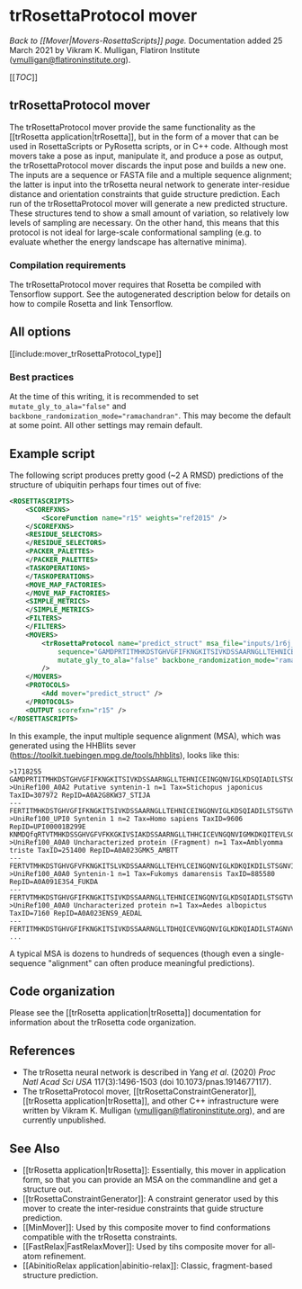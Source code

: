 # trRosettaProtocol mover
*Back to [[Mover|Movers-RosettaScripts]] page.*
Documentation added 25 March 2021 by Vikram K. Mulligan, Flatiron Institute (vmulligan@flatironinstitute.org).

[[_TOC_]]

## trRosettaProtocol mover

The trRosettaProtocol mover provide the same functionality as the [[trRosetta application|trRosetta]], but in the form of a mover that can be used in RosettaScripts or PyRosetta scripts, or in C++ code.  Although most movers take a pose as input, manipulate it, and produce a pose as output, the trRosettaProtocol mover discards the input pose and builds a new one.  The inputs are a sequence or FASTA file and a multiple sequence alignment; the latter is input into the trRosetta neural network to generate inter-residue distance and orientation constraints that guide structure prediction.  Each run of the trRosettaProtocol mover will generate a new predicted structure.  These structures tend to show a small amount of variation, so relatively low levels of sampling are necessary.  On the other hand, this means that this protocol is not ideal for large-scale conformational sampling (e.g. to evaluate whether the energy landscape has alternative minima).

### Compilation requirements

The trRosettaProtocol mover requires that Rosetta be compiled with Tensorflow support.  See the autogenerated description below for details on how to compile Rosetta and link Tensorflow.

## All options

[[include:mover_trRosettaProtocol_type]]

### Best practices

At the time of this writing, it is recommended to set `mutate_gly_to_ala="false"` and `backbone_randomization_mode="ramachandran"`.  This may become the default at some point.  All other settings may remain default.

## Example script

The following script produces pretty good (~2 A RMSD) predictions of the structure of ubiquitin perhaps four times out of five:

```xml
<ROSETTASCRIPTS>
	<SCOREFXNS>
		<ScoreFunction name="r15" weights="ref2015" />
	</SCOREFXNS>
	<RESIDUE_SELECTORS>
	</RESIDUE_SELECTORS>
	<PACKER_PALETTES>
	</PACKER_PALETTES>
	<TASKOPERATIONS>
	</TASKOPERATIONS>
	<MOVE_MAP_FACTORIES>
	</MOVE_MAP_FACTORIES>
	<SIMPLE_METRICS>
	</SIMPLE_METRICS>
	<FILTERS>
	</FILTERS>
	<MOVERS>
		<trRosettaProtocol name="predict_struct" msa_file="inputs/1r6j_msa.a3m"
			sequence="GAMDPRTITMHKDSTGHVGFIFKNGKITSIVKDSSAARNGLLTEHNICEINGQNVIGLKDSQIADILSTSGTVVTITIMPAF"
			mutate_gly_to_ala="false" backbone_randomization_mode="ramachandran"
		/>
	</MOVERS>
	<PROTOCOLS>
		<Add mover="predict_struct" />
	</PROTOCOLS>
	<OUTPUT scorefxn="r15" />
</ROSETTASCRIPTS>

```

In this example, the input multiple sequence alignment (MSA), which was generated using the HHBlits sever (https://toolkit.tuebingen.mpg.de/tools/hhblits), looks like this:

```
>1718255
GAMDPRTITMHKDSTGHVGFIFKNGKITSIVKDSSAARNGLLTEHNICEINGQNVIGLKDSQIADILSTSGTVVTITIMPAF
>UniRef100_A0A2 Putative syntenin-1 n=1 Tax=Stichopus japonicus TaxID=307972 RepID=A0A2G8KW37_STIJA
---FERTITMHKDSTGHVGFIFKNGKITSIVKDSSAARNGLLTEHNICEINGQNVIGLKDSQIADILSTSGTVVTITIMPKF
>UniRef100_UPI0 Syntenin 1 n=2 Tax=Homo sapiens TaxID=9606 RepID=UPI00001B299E
KNMDQfqRTVTMHKDSSGHVGFVFKKGKIVSIAKDSSAARNGLLTHHCICEVNGQNVIGMKDKQITEVLSGSGNVVTITIMPAF
>UniRef100_A0A0 Uncharacterized protein (Fragment) n=1 Tax=Amblyomma triste TaxID=251400 RepID=A0A023GMK5_AMBTT
---FERTVTMHKDSTGHVGFVFKNGKITSLVKDSSAARNGLLTEHYLCEINGQNVIGLKDKQIKDILSTSGNVITITVMPSF
>UniRef100_A0A0 Syntenin-1 n=1 Tax=Fukomys damarensis TaxID=885580 RepID=A0A091E3S4_FUKDA
---FERTVTMHKDSTGHVGFIFKNGKITSIVKDSSAARNGLLTEHNICEINGQNVIGLKDSQIADILSTSGTVVTITIMPAF
>UniRef100_A0A0 Uncharacterized protein n=1 Tax=Aedes albopictus TaxID=7160 RepID=A0A023ENS9_AEDAL
---FERTITMHKDSTGHVGFIFKNGKITSIVKDSSAARNGLLTDHQICEVNGQNVIGLKDKQIADILSTAGNVVTITIMPSF
...
```

A typical MSA is dozens to hundreds of sequences (though even a single-sequence "alignment" can often produce meaningful predictions).

## Code organization

Please see the [[trRosetta application|trRosetta]] documentation for information about the trRosetta code organization.

## References

- The trRosetta neural network is described in Yang _et al_. (2020) _Proc Natl Acad Sci USA_ 117(3):1496-1503 (doi 10.1073/pnas.1914677117).
- The trRosettaProtocol mover, [[trRosettaConstraintGenerator]], [[trRosetta application|trRosetta]], and other C++ infrastructure were written by Vikram K. Mulligan (vmulligan@flatironinstitute.org), and are currently unpublished.

## See Also

* [[trRosetta application|trRosetta]]: Essentially, this mover in application form, so that you can provide an MSA on the commandline and get a structure out.
* [[trRosettaConstraintGenerator]]:  A constraint generator used by this mover to create the inter-residue constraints that guide structure prediction.
* [[MinMover]]: Used by this composite mover to find conformations compatible with the trRosetta constraints.
* [[FastRelax|FastRelaxMover]]:  Used by tihs composite mover for all-atom refinement.
* [[AbinitioRelax application|abinitio-relax]]:  Classic, fragment-based structure prediction.
